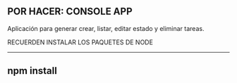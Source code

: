 ## POR HACER: CONSOLE APP

Aplicación para generar crear, listar, editar estado y eliminar tareas.

RECUERDEN INSTALAR LOS PAQUETES DE NODE

-----------
npm install
-----------
